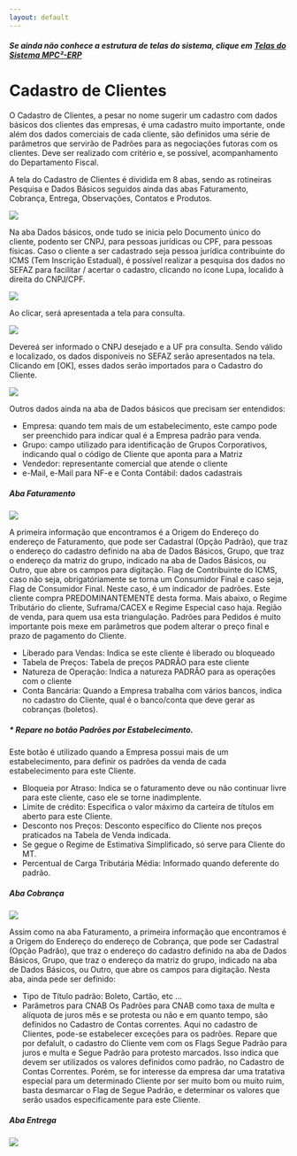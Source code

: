 ```yaml
---
layout: default
---
```


##### Se ainda não conhece a estrutura de telas do sistema, clique em <a href="https://mpc2erp.github.io/Pages/Telas" target="_blank">Telas do Sistema MPC²-ERP</a>

# Cadastro de Clientes
 
O Cadastro de Clientes, a pesar no nome sugerir um cadastro com dados básicos dos clientes das empresas, é uma cadastro muito importante, onde além dos dados comerciais de cada cliente, são definidos uma série de parâmetros que servirão de Padrões para as negociações futoras com os clientes. Deve ser realizado com critério e, se possível, acompanhamento do Departamento Fiscal.

A tela do Cadastro de Clientes é dividida em 8 abas, sendo as rotineiras Pesquisa e Dados Básicos seguidos ainda das abas Faturamento, Cobrança, Entrega, Observações, Contatos e Produtos.

![](Img/Cliente01.jpg) 

Na aba Dados básicos, onde tudo se inicia pelo Documento único do cliente, podento ser CNPJ, para pessoas jurídicas ou CPF, para pessoas físicas. Caso o cliente a ser cadastrado seja pessoa jurídica contribuinte do ICMS (Tem Inscrição Estadual), é possível realizar a pesquisa dos dados no SEFAZ para facilitar / acertar o cadastro, clicando no ícone Lupa, localido à direita do CNPJ/CPF.

![](Img/Cliente02.jpg) 

Ao clicar, será apresentada a tela para consulta.

![](Img/Cliente03.jpg) 

Devereá ser informado o CNPJ desejado e a UF pra consulta. Sendo válido e localizado, os dados disponíveis no SEFAZ serão apresentados na tela. Clicando em [OK], esses dados serão importados para o Cadastro do Cliente.

![](Img/Cliente04.jpg) 

Outros dados ainda na aba de Dados básicos que precisam ser entendidos:

  - Empresa: quando tem mais de um estabelecimento, este campo pode ser preenchido para indicar qual é a Empresa padrão para venda.
  - Grupo: campo utilizado para identificação de Grupos Corporativos, indicando qual o código de Cliente que aponta para a Matriz
  - Vendedor: representante comercial que atende o cliente
  - e-Mail, e-Mail para NF-e e Conta Contábil: dados cadastrais

##### Aba Faturamento

![](Img/Cliente05.jpg) 

A primeira informação que encontramos é a Origem do Endereço do endereço de Faturamento, que pode ser Cadastral (Opção Padrão), que traz o endereço do cadastro definido na aba de Dados Básicos, Grupo, que traz o endereço da matriz do grupo, indicado na aba de Dados Básicos, ou Outro, que abre os campos para digitação. 
Flag de Contribuinte do ICMS, caso não seja, obrigatóriamente se torna um Consumidor Final e caso seja, Flag de Consumidor Final. Neste caso, é um indicador de padrões. Este cliente compra PREDOMINANTEMENTE desta forma.
Mais abaixo, o Regime Tributário do cliente, Suframa/CACEX e Regime Especial caso haja. Região de venda, para quem usa esta triangulação.
Padrões para Pedidos é muito importante pois mexe em parâmetros que podem alterar o preço final e prazo de pagamento do Cliente.

   - Liberado para Vendas: Indica se este cliente é liberado ou bloqueado
   - Tabela de Preços: Tabela de preços PADRÂO para este cliente
   - Natureza de Operação: Indica a natureza PADRÂO para as operações com o cliente
   - Conta Bancária: Quando a Empresa trabalha com vários bancos, indica no cadastro do Cliente, qual é o banco/conta que deve gerar as cobranças (boletos).
   
##### * Repare no botão Padrões por Estabelecimento.
   Este botão é utilizado quando a Empresa possui mais de um estabelecimento, para definir os padrões da venda de cada estabelecimento para este Cliente.

   - Bloqueia por Atraso: Indica se o faturamento deve ou não continuar livre para este cliente, caso ele se torne inadimplente.
   - Limite de crédito: Especifica o valor máximo da carteira de títulos em aberto para este Cliente.
   - Desconto nos Preços: Desconto específico do Cliente nos preços praticados na Tabela de Venda indicada.
   - Se gegue o Regime de Estimativa Simplificado, só serve para Cliente do MT.
   - Percentual de Carga Tributária Média: Informado quando deferente do padrão.
   
##### Aba Cobrança

![](Img/Cliente06.jpg) 

Assim como na aba Faturamento, a primeira informação que encontramos é a Origem do Endereço do endereço de Cobrança, que pode ser Cadastral (Opção Padrão), que traz o endereço do cadastro definido na aba de Dados Básicos, Grupo, que traz o endereço da matriz do grupo, indicado na aba de Dados Básicos, ou Outro, que abre os campos para digitação.
Nesta aba, ainda pede ser definido:

   - Tipo de Título padrão: Boleto, Cartão, etc ...
   - Parâmetros para CNAB
   Os Padrões para CNAB como taxa de multa e alíquota de juros mês e se protesta ou não e em quanto tempo, são definidos no Cadastro de Contas correntes. Aqui no cadastro de Clientes, pode-se estabelecer exceções para os padrões. Repare que por defalult, o cadastro do Cliente vem com os Flags Segue Padrão para juros e multa e Segue Padrão para protesto marcados. Isso indica que devem ser utilizados os valores definidos como padrão, no Cadastro de Contas Correntes. Porém, se for interesse da empresa dar uma tratativa especial para um determinado Cliente por ser muito bom ou muito ruim, basta desmarcar o Flag de Segue Padrão, e determinar os valores que serão usados especificamente para este Cliente.
   
   
##### Aba Entrega

![](Img/Cliente07.jpg) 
   






